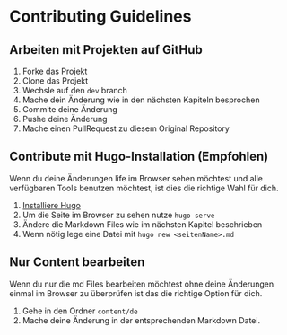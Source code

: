 # Contributing Guidelines

## Arbeiten mit Projekten auf GitHub

1. Forke das Projekt
2. Clone das Projekt
3. Wechsle auf den `dev` branch
4. Mache dein Änderung wie in den nächsten Kapiteln besprochen
5. Commite deine Änderung
6. Pushe deine Änderung
7. Mache einen PullRequest zu diesem Original Repository

## Contribute mit Hugo-Installation (Empfohlen)

Wenn du deine Änderungen life im Browser sehen möchtest und alle verfügbaren Tools benutzen möchtest, ist dies die richtige Wahl für dich.

1. [Installiere Hugo](https://gohugo.io/getting-started/installing/)
2. Um die Seite im Browser zu sehen nutze `hugo serve`
3. Ändere die Markdown Files wie im nächsten Kapitel beschrieben
4. Wenn nötig lege eine Datei mit `hugo new <seitenName>.md`

## Nur Content bearbeiten

Wenn du nur die md Files bearbeiten möchtest ohne deine Änderungen einmal im Browser zu überprüfen ist das die richtige Option für dich.  

1. Gehe in den Ordner `content/de`
2. Mache deine Änderung in der entsprechenden Markdown Datei.
